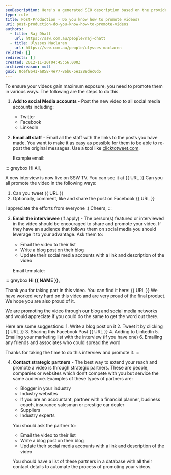 ```yaml
---
seoDescription: Here's a generated SEO description based on the provided content: "Promote your videos through social media, email, interviewees, and strategic partners to maximize exposure and reach." Please let me know if this meets your requirements or if you'd like any adjustments! 😊
type: rule
title: Post-Production - Do you know how to promote videos?
uri: post-production-do-you-know-how-to-promote-videos
authors:
  - title: Raj Dhatt
    url: https://ssw.com.au/people/raj-dhatt
  - title: Ulysses Maclaren
    url: https://ssw.com.au/people/ulysses-maclaren
related: []
redirects: []
created: 2012-11-20T04:45:56.000Z
archivedreason: null
guid: 8cef8641-a858-4e77-86b6-5e1289dec0d5
---
```


To ensure your videos gain maximum exposure, you need to promote them in various ways. The following are the steps to do this.

<!--endintro-->

1. **Add to social Media accounts** - Post the new video to all social media accounts including:

   - Twitter
   - Facebook
   - LinkedIn

2. **Email all staff** - Email all the staff with the links to the posts you have made. You want to make it as easy as possible for them to be able to re-post the original messages. Use a tool like [clicktotweet.com](https://clicktotweet.com/).

   Example email:

::: greybox
Hi All,

A new interview is now live on SSW TV. You can see it at {{ URL }}
Can you all promote the video in the following ways:

1. Can you tweet {{ URL }}
2. Optionally, comment, like and share the post on Facebook {{ URL }}

I appreciate the efforts from everyone :)
Cheers,
:::

3. **Email the interviewee** (if apply) - The person(s) featured or interviewed in the video should be encouraged to share and promote your video. If they have an audience that follows them on social media you should leverage it to your advantage.
   Ask them to:

   - Email the video to their list
   - Write a blog post on their blog
   - Update their social media accounts with a link and description of the video

   Email template:

::: greybox
**Hi {{ NAME }},**

Thank you for taking part in this video. You can find it here: {{ URL }}
We have worked very hard on this video and are very proud of the final product. We hope you are also proud of it.

We are promoting the video through our blog and social media networks and would appreciate if you could do the same to get the word out there.

Here are some suggestions: 1. Write a blog post on it 2. Tweet it by clicking {{ URL }} 3. Sharing this Facebook Post {{ URL }} 4. Adding to LinkedIn 5. Emailing your marketing list with the interview (if you have one) 6. Emailing any friends and associates who could spread the word

Thanks for taking the time to do this interview and promote it.
:::

4. **Contact strategic partners** - The best way to extend your reach and promote a video is through strategic partners. These are people, companies or websites which don’t compete with you but service the same audience. Examples of these types of partners are:

   - Blogger in your industry
   - Industry websites
   - If you are an accountant, partner with a financial planner, business coach, insurance salesman or prestige car dealer
   - Suppliers
   - Industry experts

   You should ask the partner to:

   - Email the video to their list
   - Write a blog post on their blog
   - Update their social media accounts with a link and description of the video

   You should have a list of these partners in a database with all their contact details to automate the process of promoting your videos.
